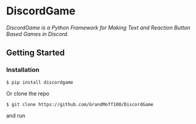 # DiscordGame
*DiscordGame is a Python Framework for Making Text and Reaction Button Based Games in Discord.*

## Getting Started
### Installation
```shell script
$ pip install discordgame
```
Or clone the repo

```shell script
$ git clone https://github.com/GrandMoff100/DiscordGame
```

and run
